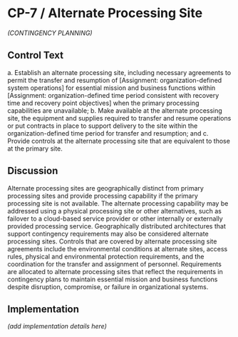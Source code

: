 # CP-7 / Alternate Processing Site

_(CONTINGENCY PLANNING)_

## Control Text


a. Establish an alternate processing site, including necessary agreements to permit the transfer and resumption of [Assignment: organization-defined system operations] for essential mission and business functions within [Assignment: organization-defined time period consistent with recovery time and recovery point objectives] when the primary processing capabilities are unavailable;
b. Make available at the alternate processing site, the equipment and supplies required to transfer and resume operations or put contracts in place to support delivery to the site within the organization-defined time period for transfer and resumption; and
c. Provide controls at the alternate processing site that are equivalent to those at the primary site.

## Discussion

Alternate processing sites are geographically distinct from primary processing sites and provide processing capability if the primary processing site is not available. The alternate processing capability may be addressed using a physical processing site or other alternatives, such as failover to a cloud-based service provider or other internally or externally provided processing service. Geographically distributed architectures that support contingency requirements may also be considered alternate processing sites. Controls that are covered by alternate processing site agreements include the environmental conditions at alternate sites, access rules, physical and environmental protection requirements, and the coordination for the transfer and assignment of personnel. Requirements are allocated to alternate processing sites that reflect the requirements in contingency plans to maintain essential mission and business functions despite disruption, compromise, or failure in organizational systems.

## Implementation

_(add implementation details here)_